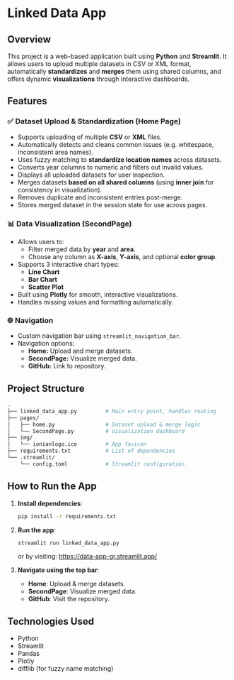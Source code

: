 
# Linked Data App

## Overview

This project is a web-based application built using **Python** and **Streamlit**. It allows users to upload multiple datasets in CSV or XML format, automatically **standardizes** and **merges** them using shared columns, and offers dynamic **visualizations** through interactive dashboards. 

## Features

### ✅ Dataset Upload & Standardization (Home Page)

- Supports uploading of multiple **CSV** or **XML** files.
- Automatically detects and cleans common issues (e.g. whitespace, inconsistent area names).
- Uses fuzzy matching to **standardize location names** across datasets.
- Converts year columns to numeric and filters out invalid values.
- Displays all uploaded datasets for user inspection.
- Merges datasets **based on all shared columns** (using **inner join** for consistency in visualization).
- Removes duplicate and inconsistent entries post-merge.
- Stores merged dataset in the session state for use across pages.

### 📊 Data Visualization (SecondPage)

- Allows users to:
  - Filter merged data by **year** and **area**.
  - Choose any column as **X-axis**, **Y-axis**, and optional **color group**.
- Supports 3 interactive chart types:
  - **Line Chart**
  - **Bar Chart**
  - **Scatter Plot**
- Built using **Plotly** for smooth, interactive visualizations.
- Handles missing values and formatting automatically.

### 🌐 Navigation

- Custom navigation bar using `streamlit_navigation_bar`.
- Navigation options:
  - **Home:** Upload and merge datasets.
  - **SecondPage:** Visualize merged data.
  - **GitHub:** Link to repository.

## Project Structure

```bash
.
├── linked_data_app.py         # Main entry point, handles routing
├── pages/
│   ├── home.py                # Dataset upload & merge logic
│   └── SecondPage.py          # Visualization dashboard
├── img/
│   └── ionianlogo.ico         # App favicon
├── requirements.txt           # List of dependencies
└── .streamlit/
    └── config.toml            # Streamlit configuration
```

## How to Run the App

1. **Install dependencies**:
   ```bash
   pip install -r requirements.txt
   ```

2. **Run the app**:
   ```bash
   streamlit run linked_data_app.py
   ```
   or by visiting:    https://data-app-gr.streamlit.app/

3. **Navigate using the top bar**:
   - **Home**: Upload & merge datasets.
   - **SecondPage**: Visualize merged data.
   - **GitHub**: Visit the repository.

## Technologies Used

- Python
- Streamlit
- Pandas
- Plotly
- difflib (for fuzzy name matching)
